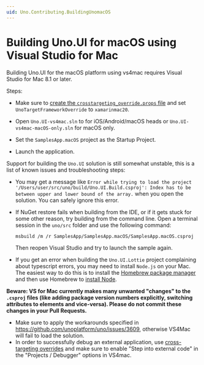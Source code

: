 ```yaml
---
uid: Uno.Contributing.BuildingUnomacOS
---
```


# Building Uno.UI for macOS using Visual Studio for Mac

Building Uno.UI for the macOS platform using vs4mac requires Visual Studio for Mac 8.1 or later.

Steps:

* Make sure to [create the `crosstargeting_override.props` file](debugging-uno-ui.md) and set `UnoTargetFrameworkOverride` to `xamarinmac20`.

* Open `Uno.UI-vs4mac.sln` to for iOS/Android/macOS heads or `Uno.UI-vs4mac-macOS-only.sln` for macOS only.

* Set the `SamplesApp.macOS` project as the Startup Project.

* Launch the application.

Support for building the `Uno.UI` solution is still somewhat unstable, this is a list of known issues and troubleshooting steps:

* You may get a message like `Error while trying to load the project '/Users/user/src/uno/build/Uno.UI.Build.csproj': Index has to be between upper and lower bound of the array.` when you open the solution. You can safely ignore this error.

* If NuGet restore fails when building from the IDE, or if it gets stuck for some other reason, try building from the command line. Open a terminal session in the `uno/src` folder and use the following command:

   ``` shell
   msbuild /m /r SamplesApp/SamplesApp.macOS/SamplesApp.macOS.csproj
   ```

   Then reopen Visual Studio and try to launch the sample again.

* If you get an error when building the `Uno.UI.Lottie` project complaining about typescript errors, you may need to install `Node.js` on your Mac. The easiest way to do this is to install the [Homebrew package manager](https://brew.sh/) and then use Homebrew to [install Node](https://changelog.com/posts/install-node-js-with-homebrew-on-os-x).

 **Beware: VS for Mac currently makes many unwanted "changes" to the `.csproj` files (like adding package version numbers explicitly, switching attributes to elements and vice-versa). Please do not commit these changes in your Pull Requests.**

* Make sure to apply the workarounds specified in https://github.com/unoplatform/uno/issues/3609, otherwise VS4Mac will fail to load the solution.
* In order to successfully debug an external application, use [cross-targeting overrides](building-uno-ui.md#building-unoui-for-a-single-target-platform) and make sure to enable "Step into external code" in the "Projects / Debugger" options in VS4mac.
